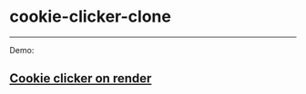 # cookie-clicker-clone

---
Demo:
## <a href="https://cookie-clicker-clone.onrender.com/">Cookie clicker on render</a>